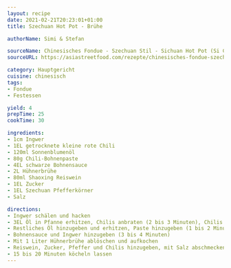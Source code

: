 ```yaml
---
layout: recipe
date: 2021-02-21T20:23:01+01:00
title: Szechuan Hot Pot - Brühe

authorName: Simi & Stefan

sourceName: Chinesisches Fondue - Szechuan Stil - Sichuan Hot Pot (Si Chuan Huo Guo)
sourceURL: https://asiastreetfood.com/rezepte/chinesisches-fondue-szechuan-stil-rezept/#

category: Hauptgericht
cuisine: chinesisch
tags:
- Fondue
- Festessen

yield: 4
prepTime: 25
cookTime: 30

ingredients:
- 1cm Ingwer
- 1EL getrocknete kleine rote Chili
- 120ml Sonnenblumenöl
- 80g Chili-Bohnenpaste
- 4EL schwarze Bohnensauce
- 2L Hühnerbrühe
- 80ml Shaoxing Reiswein
- 1EL Zucker
- 1EL Szechuan Pfefferkörner
- Salz

directions:
- Ingwer schälen und hacken
- 3EL Öl in Pfanne erhitzen, Chilis anbraten (2 bis 3 Minuten), Chilis entnehmen und zur Seite stellen
- Restliches Öl hinzugeben und erhitzen, Paste hinzugeben (1 bis 2 Minuten)
- Bohnensauce und Ingwer hinzugeben (3 bis 4 Minuten)
- Mit 1 Liter Hühnerbrühe ablöschen und aufkochen
- Reiswein, Zucker, Pfeffer und Chilis hinzugeben, mit Salz abschmecken
- 15 bis 20 Minuten köcheln lassen
---
```

